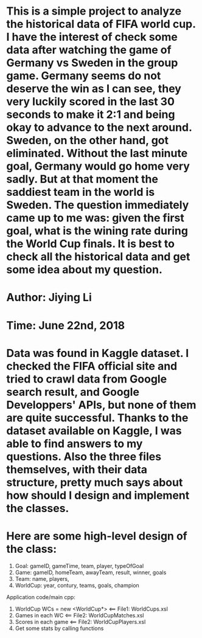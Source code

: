 # This is a simple project to analyze the historical data of FIFA world cup. I have the interest of check some data after watching the game of Germany vs Sweden in the group game. Germany seems do not deserve the win as I can see, they very luckily scored in the last 30 seconds to make it 2:1 and being okay to advance to the next around. Sweden, on the other hand, got eliminated. Without the last minute goal, Germany would go home very sadly. But at that moment the saddiest team in the world is Sweden. The question immediately came up to me was: given the first goal, what is the wining rate during the World Cup finals. It is best to check all the historical data and get some idea about my question.


# Author: Jiying Li
# Time: June 22nd, 2018

# Data was found in Kaggle dataset. I checked the FIFA official site and tried to crawl data from Google search result, and Google Developpers' APIs, but none of them are quite successful. Thanks to the dataset available on Kaggle, I was able to find answers to my questions. Also the three files themselves, with their data structure, pretty much says about how should I design and implement the classes.

# Here are some high-level design of the class:
1. Goal: gameID, gameTime, team, player, typeOfGoal
2. Game: gameID, homeTeam, awayTeam, result, winner, goals
3. Team: name, players, 
4. WorldCup: year, contury, teams, goals, champion

Application code/main cpp:
1. WorldCup WCs = new <WorldCup*> <== File1: WorldCups.xsl
2. Games in each WC <== File2: WorldCupMatches.xsl
3. Scores in each game <== File2: WorldCupPlayers.xsl
4. Get some stats by calling functions

